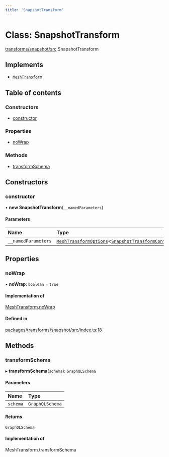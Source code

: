 ```yaml
---
title: 'SnapshotTransform'
---
```


# Class: SnapshotTransform

[transforms/snapshot/src](../modules/transforms_snapshot_src).SnapshotTransform

## Implements

- [`MeshTransform`](/docs/api/interfaces/types_src.MeshTransform)

## Table of contents

### Constructors

- [constructor](transforms_snapshot_src.SnapshotTransform#constructor)

### Properties

- [noWrap](transforms_snapshot_src.SnapshotTransform#nowrap)

### Methods

- [transformSchema](transforms_snapshot_src.SnapshotTransform#transformschema)

## Constructors

### constructor

• **new SnapshotTransform**(`__namedParameters`)

#### Parameters

| Name | Type |
| :------ | :------ |
| `__namedParameters` | [`MeshTransformOptions`](/docs/api/interfaces/types_src.MeshTransformOptions)\<[`SnapshotTransformConfig`](/docs/api/interfaces/types_src.YamlConfig.SnapshotTransformConfig)> |

## Properties

### noWrap

• **noWrap**: `boolean` = `true`

#### Implementation of

[MeshTransform](/docs/api/interfaces/types_src.MeshTransform).[noWrap](/docs/api/interfaces/types_src.MeshTransform#nowrap)

#### Defined in

[packages/transforms/snapshot/src/index.ts:18](https://github.com/Urigo/graphql-mesh/blob/master/packages/transforms/snapshot/src/index.ts#L18)

## Methods

### transformSchema

▸ **transformSchema**(`schema`): `GraphQLSchema`

#### Parameters

| Name | Type |
| :------ | :------ |
| `schema` | `GraphQLSchema` |

#### Returns

`GraphQLSchema`

#### Implementation of

MeshTransform.transformSchema
